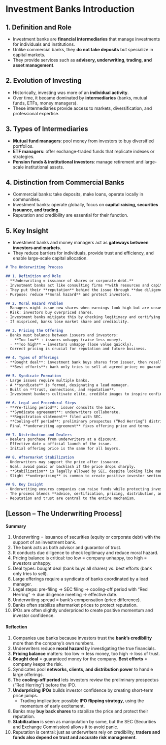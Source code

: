 # Investment Banks Introduction  

## 1. Definition and Role  
- Investment banks are **financial intermediaries** that manage investments for individuals and institutions.  
- Unlike commercial banks, they **do not take deposits** but specialize in capital markets.  
- They provide services such as **advisory, underwriting, trading, and asset management**.  

## 2. Evolution of Investing  
- Historically, investing was more of an **individual activity**.  
- Over time, it became dominated by **intermediaries** (banks, mutual funds, ETFs, money managers).  
- These intermediaries provide access to markets, diversification, and professional expertise.  

## 3. Types of Intermediaries  
- **Mutual fund managers**: pool money from investors to buy diversified portfolios.  
- **ETF managers**: offer exchange-traded funds that replicate indexes or strategies.  
- **Pension funds & institutional investors**: manage retirement and large-scale institutional assets.  

## 4. Distinction from Commercial Banks  
- Commercial banks: take deposits, make loans, operate locally in communities.  
- Investment banks: operate globally, focus on **capital raising, securities issuance, and trading**.  
- Reputation and credibility are essential for their function.  

## 5. Key Insight  
- Investment banks and money managers act as **gateways between investors and markets**.  
- They reduce barriers for individuals, provide trust and efficiency, and enable large-scale capital allocation.  

```markdown
# The Underwriting Process  

## 1. Definition and Role  
- **Underwriting = issuance of shares or corporate debt.**  
- Investment banks act like consulting firms **with resources and capital access**.  
- They put their **reputation** behind the issue through **due diligence** and certification.  
- Purpose: reduce **moral hazard** and protect investors.  

## 2. Moral Hazard Problem  
- Managers might issue new shares when earnings look high but are unsustainable.  
- Risk: investors buy overpriced shares.  
- Investment banks mitigate this by checking legitimacy and certifying the issue.  
- If mispriced, banks lose market share and credibility.  

## 3. Pricing the Offering  
- Banks must balance between issuers and investors:  
  - **Too low** → issuers unhappy (raise less money).  
  - **Too high** → investors unhappy (lose value quickly).  
- Correct pricing is crucial for reputation and future business.  

## 4. Types of Offerings  
- **Bought deal**: investment bank buys shares from issuer, then resells them for profit.  
- **Best efforts**: bank only tries to sell at agreed price; no guarantee.  

## 5. Syndicate Formation  
- Large issues require multiple banks.  
- A **syndicate** is formed, designating a lead manager.  
- Built on **trust, connections, and reputation**.  
- Investment bankers cultivate elite, credible images to inspire confidence.  

## 6. Legal and Procedural Steps  
- **Pre-filing period**: issuer consults the bank.  
- **Syndicate agreement**: underwriters collaborate.  
- **Registration statement** filed with SEC.  
- **Cooling-off period**: preliminary prospectus (“Red Herring”) distributed, outlining risks.  
- Final **underwriting agreement** fixes offering price and terms.  

## 7. Distribution and Dealers  
- Dealers purchase from underwriters at a discount.  
- Effective date = official launch of the issue.  
- Initial offering price is the same for all buyers.  

## 8. Aftermarket Stabilization  
- Underwriters may support the price after issuance.  
- Goal: avoid panic or backlash if the price drops sharply.  
- **Stabilization** is legally allowed by SEC, despite looking like manipulation.  
- Slight **underpricing** is common to create positive investor sentiment post-issue.  

## 9. Key Insight  
- Underwriting ensures companies can raise funds while protecting investors.  
- The process blends **advice, certification, pricing, distribution, and stabilization**.  
- Reputation and trust are central to the entire mechanism.  
```
## [Lesson – The Underwriting Process]
#### Summary
1. Underwriting = issuance of securities (equity or corporate debt) with the support of an investment bank.  
2. The bank acts as both advisor and guarantor of trust.  
3. It conducts due diligence to check legitimacy and reduce moral hazard.  
4. Pricing balance is critical: too low = company unhappy, too high = investors unhappy.  
5. Deal types: bought deal (bank buys all shares) vs. best efforts (bank only tries to sell).  
6. Large offerings require a syndicate of banks coordinated by a lead manager.  
7. Legal steps: pre-filing → SEC filing → cooling-off period with “Red Herring” → due diligence meeting → effective date.  
8. Underwriting spread = bank’s compensation (price difference).  
9. Banks often stabilize aftermarket prices to protect reputation.  
10. IPOs are often slightly underpriced to create positive momentum and investor confidence.  

#### Reflection
1. Companies use banks because investors trust the **bank’s credibility** more than the company’s own numbers.  
2. Underwriters reduce **moral hazard** by investigating the true financials.  
3. **Pricing balance** matters: too low → less money, too high → loss of trust.  
4. **Bought deal** = guaranteed money for the company. **Best efforts** = company keeps the risk.  
5. Syndicates pool **networks, clients, and distribution power** to handle large offerings.  
6. The **cooling-off period** lets investors review the preliminary prospectus (“Red Herring”) before the IPO.  
7. **Underpricing IPOs** builds investor confidence by creating short-term price jumps.  
   - Trading implication: possible **IPO flipping strategy**, using the momentum of early excitement.  
8. Banks may **buy back shares** to stabilize the price and protect their reputation.  
9. **Stabilization** is seen as manipulation by some, but the SEC (Securities and Exchange Commission) allows it to avoid panic.  
10. Reputation is central: just as underwriters rely on credibility, **traders and funds also depend on trust and accurate risk management**.



